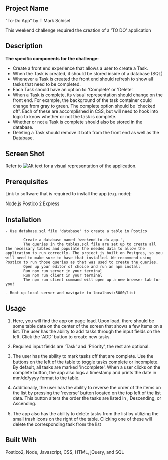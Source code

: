## Project Name

"To-Do App" by T Mark Schisel

This weekend challenge required the creation of a 'TO DO' application

## Description

**The specific components for the challenge:**

- Create a front end experience that allows a user to create a Task.
- When the Task is created, it should be stored inside of a database (SQL)
- Whenever a Task is created the front end should refresh to show all tasks that need to be completed.
- Each Task should have an option to 'Complete' or 'Delete'.
- When a Task is complete, its visual representation should change on the front end. For example, the background of the task container could change from gray to green. The complete option should be 'checked off'. Each of these are accomplished in CSS, but will need to hook into logic to know whether or not the task is complete.
- Whether or not a Task is complete should also be stored in the database.
- Deleting a Task should remove it both from the front end as well as the Database.

## Screen Shot

Refer to ![Alt text](img.png) for a visual representation of the application.

## Prerequisites

Link to software that is required to install the app (e.g. node):

Node.js
Postico 2
Express

## Installation

    - Use database.sql file 'database' to create a table in Postico

            Create a database named 'weekend-to-do-app.',
            The queries in the tables.sql file are set up to create all the necessary tables and populate the needed data to allow the application to run correctly. The project is built on Postgres, so you will need to make sure to have that installed. We recommend using Postico to run those queries as that was used to create the queries,
            Open up your editor of choice and run an npm install
            Run npm run server in your terminal
            Run npm run client in your terminal
            The npm run client command will open up a new browser tab for you!

    - Boot up local server and navigate to localhost:5000/list

## Usage

1. Here, you will find the app on page load. Upon load, there should be some table data on the center of the screen that shows a few items on a list. The user has the ability to add tasks through the input fields on the left. Click the 'ADD' button to create new tasks.

2. Required input fields are 'Task' and 'Priority', the rest are optional.

3. The user has the ability to mark tasks off that are complete. Use the buttons on the left of the table to toggle tasks complete or incomplete. By default, all tasks are marked 'incomplete'. When a user clicks on the complete button, the app also logs a timestamp and prints the date in mm/dd/yyyy format to the table.

4. Additionally, the user has the ability to reverse the order of the items on the list by pressing the 'reverse' button located on the top left of the list data. This button alters the order the tasks are listed in , Descending, or Ascending.

5. The app also has the ability to delete tasks from the list by utilizing the small trash icons on the right of the table. Clicking one of these will delete the corresponding task from the list

## Built With

Postico2, Node, Javascript, CSS, HTML, jQuery, and SQL
